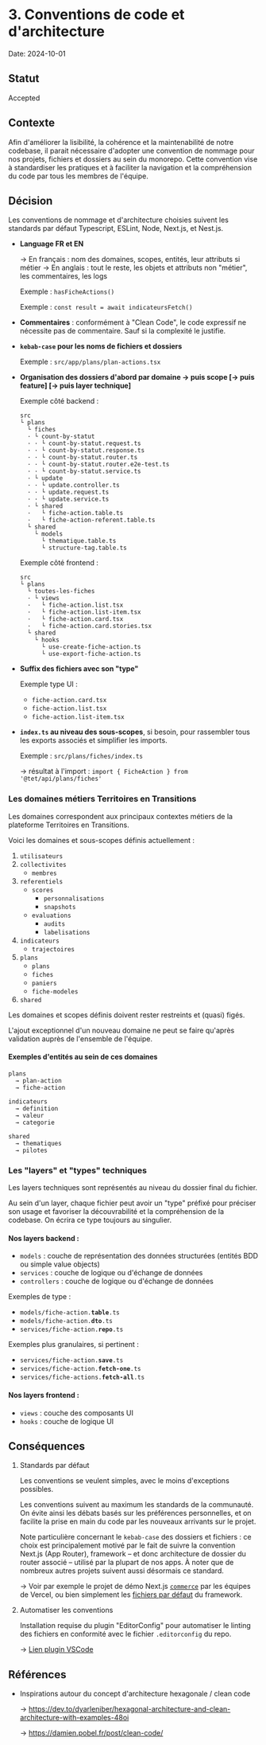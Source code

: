 # 3. Conventions de code et d'architecture

Date: 2024-10-01

## Statut

Accepted

## Contexte

Afin d'améliorer la lisibilité, la cohérence et la maintenabilité de notre codebase, il parait nécessaire d'adopter une convention de nommage pour nos projets, fichiers et dossiers au sein du monorepo. Cette convention vise à standardiser les pratiques et à faciliter la navigation et la compréhension du code par tous les membres de l'équipe.

## Décision

Les conventions de nommage et d'architecture choisies suivent les standards par défaut Typescript, ESLint, Node, Next.js, et Nest.js.

- **Language FR et EN**

  → En français : nom des domaines, scopes, entités, leur attributs si métier
  → En anglais : tout le reste, les objets et attributs non "métier", les commentaires, les logs

  Exemple : `hasFicheActions()`

  Exemple : `const result = await indicateursFetch()`

- **Commentaires** : conformément à "Clean Code", le code expressif ne nécessite pas de commentaire. Sauf si la complexité le justifie.

- **`kebab-case` pour les noms de fichiers et dossiers**

  Exemple : `src/app/plans/plan-actions.tsx`

- **Organisation des dossiers d'abord par domaine → puis scope [→ puis feature] [→ puis layer technique]**

  Exemple côté backend :

  ```
  src
  └ plans
    └ fiches
    · └ count-by-statut
    · · └ count-by-statut.request.ts
    · · └ count-by-statut.response.ts
    · · └ count-by-statut.router.ts
    · · └ count-by-statut.router.e2e-test.ts
    · · └ count-by-statut.service.ts
    · └ update
    · · └ update.controller.ts
    · · └ update.request.ts
    · · └ update.service.ts
    · └ shared
    ·   └ fiche-action.table.ts
    ·   └ fiche-action-referent.table.ts
    └ shared
      └ models
        └ thematique.table.ts
        └ structure-tag.table.ts
  ```

  Exemple côté frontend :

  ```
  src
  └ plans
    └ toutes-les-fiches
    · └ views
    ·   └ fiche-action.list.tsx
    ·   └ fiche-action.list-item.tsx
    ·   └ fiche-action.card.tsx
    ·   └ fiche-action.card.stories.tsx
    └ shared
      └ hooks
        └ use-create-fiche-action.ts
        └ use-export-fiche-action.ts
  ```

- **Suffix des fichiers avec son "type"**

  Exemple type UI :

  - `fiche-action.card.tsx`
  - `fiche-action.list.tsx`
  - `fiche-action.list-item.tsx`

- **`index.ts` au niveau des sous-scopes**, si besoin, pour rassembler tous les exports associés et simplifier les imports.

  Exemple : `src/plans/fiches/index.ts`

  → résultat à l'import : `import { FicheAction } from '@tet/api/plans/fiches'`

### Les domaines métiers Territoires en Transitions

Les domaines correspondent aux principaux contextes métiers de la plateforme Territoires en Transitions.

Voici les domaines et sous-scopes définis actuellement :

1. `utilisateurs`
2. `collectivites`
   - `membres`
3. `referentiels`
   - `scores`
     - `personnalisations`
     - `snapshots`
   - `evaluations`
     - `audits`
     - `labelisations`
4. `indicateurs`
   - `trajectoires`
5. `plans`
   - `plans`
   - `fiches`
   - `paniers`
   - `fiche-modeles`
6. `shared`

Les domaines et scopes définis doivent rester restreints et (quasi) figés.

L'ajout exceptionnel d'un nouveau domaine ne peut se faire qu'après validation auprès de l'ensemble de l'équipe.

#### Exemples d'entités au sein de ces domaines

```
plans
  → plan-action
  → fiche-action

indicateurs
  → definition
  → valeur
  → categorie

shared
  → thematiques
  → pilotes
```

### Les "layers" et "types" techniques

Les layers techniques sont représentés au niveau du dossier final du fichier.

Au sein d'un layer, chaque fichier peut avoir un "type" préfixé pour préciser son usage et favoriser la découvrabilité et la compréhension de la codebase. On écrira ce type toujours au singulier.

#### Nos layers backend :

- `models` : couche de représentation des données structurées (entités BDD ou simple value objects)
- `services` : couche de logique ou d'échange de données
- `controllers` : couche de logique ou d'échange de données

Exemples de type :

- `models/fiche-action.`**`table`**`.ts`
- `models/fiche-action.`**`dto`**`.ts`
- `services/fiche-action.`**`repo`**`.ts`

Exemples plus granulaires, si pertinent :

- `services/fiche-action.`**`save`**`.ts`
- `services/fiche-action.`**`fetch-one`**`.ts`
- `services/fiche-actions.`**`fetch-all`**`.ts`

#### Nos layers frontend :

- `views` : couche des composants UI
- `hooks` : couche de logique UI

## Conséquences

1.  Standards par défaut

    Les conventions se veulent simples, avec le moins d'exceptions possibles.

    Les conventions suivent au maximum les standards de la communauté. On évite ainsi les débats basés sur les préférences personnelles, et on facilite la prise en main du code par les nouveaux arrivants sur le projet.

    Note particulière concernant le `kebab-case` des dossiers et fichiers : ce choix est principalement motivé par le fait de suivre la convention Next.js (App Router), framework – et donc architecture de dossier du router associé – utilisé par la plupart de nos apps. À noter que de nombreux autres projets suivent aussi désormais ce standard.

    → Voir par exemple le projet de démo Next.js [`commerce`](https://github.com/vercel/commerce) par les équipes de Vercel, ou bien simplement les [fichiers par défaut](https://nextjs.org/docs/app/api-reference/file-conventions) du framework.

2.  Automatiser les conventions

    Installation requise du plugin "EditorConfig" pour automatiser le linting des fichiers en conformité avec le fichier `.editorconfig` du repo.

    → [Lien plugin VSCode](https://marketplace.visualstudio.com/items?itemName=EditorConfig.EditorConfig)

## Références

- Inspirations autour du concept d'architecture hexagonale / clean code

  → https://dev.to/dyarleniber/hexagonal-architecture-and-clean-architecture-with-examples-48oi

  → https://damien.pobel.fr/post/clean-code/
